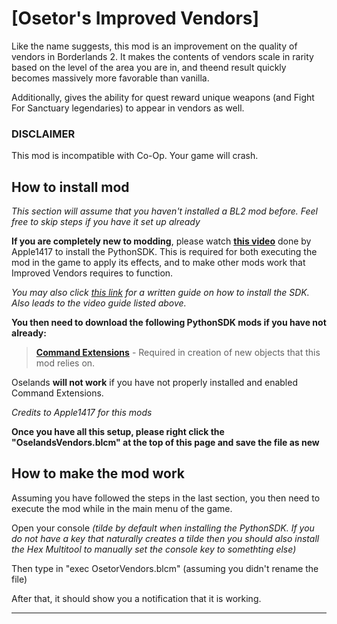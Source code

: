 # [Osetor's Improved Vendors]

Like the name suggests, this mod is an improvement on the quality of vendors in Borderlands 2. It makes the contents of vendors scale in rarity based on the level of the area you are in, and theend result quickly becomes massively more favorable than vanilla.

Additionally, gives the ability for quest reward unique weapons (and Fight For Sanctuary legendaries) to appear in vendors as well.


### DISCLAIMER

This mod is incompatible with Co-Op. Your game will crash.




## How to install mod

*This section will assume that you haven't installed a BL2 mod before. Feel free to skip steps if you have it set up already*

**If you are completely new to modding**, please watch **[this video](https://www.youtube.com/watch?v=57WxvASCX70&t=1s)** done by Apple1417 to install the PythonSDK. This is required for both executing the mod in the game to apply its effects, and to make other mods work that Improved Vendors requires to function.

*You may also click [this link](https://bl-sdk.github.io/) for a written guide on how to install the SDK. Also leads to the video guide listed above.*

**You then need to download the following PythonSDK mods if you have not already:**

> **[Command Extensions](https://bl-sdk.github.io/mods/CommandExtensions/)** - Required in creation of new objects that this mod relies on.

Oselands **will not work** if you have not properly installed and enabled Command Extensions.

*Credits to Apple1417 for this mods*


**Once you have all this setup, please right click the "OselandsVendors.blcm" at the top of this page and save the file as new**


## How to make the mod work

Assuming you have followed the steps in the last section, you then need to execute the mod while in the main menu of the game.

Open your console
*(tilde by default when installing the PythonSDK. If you do not have a key that naturally creates a tilde then you should also install the Hex Multitool to manually set the console key to somethting else)*

Then type in "exec OsetorVendors.blcm" (assuming you didn't rename the file)

After that, it should show you a notification that it is working.


---
